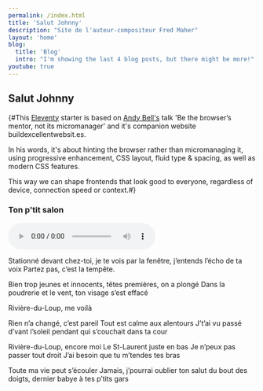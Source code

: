 ```yaml
---
permalink: /index.html
title: 'Salut Johnny'
description: "Site de l'auteur-compositeur Fred Maher"
layout: 'home'
blog:
  title: 'Blog'
  intro: "I'm showing the last 4 blog posts, but there might be more!"
youtube: true
---
```


## Salut Johnny

{#This [Eleventy](https://www.11ty.dev/) starter is based on [Andy Bell's](https://mastodon.social/@andy@bell.bz) talk 'Be the browser’s mentor, not its micromanager' and it's companion website buildexcellentwebsit.es.

In his words, it's about hinting the browser rather than micromanaging it, using progressive enhancement, CSS layout, fluid type & spacing, as well as modern CSS features.

This way we can shape frontends that look good to everyone, regardless of device, connection speed or context.#}

### Ton p'tit salon 
<audio controls>
  <source src="https://fred-eleventy-excellent.netlify.app/src/assets/mp3/riviere-du-loup.ogg" type="audio/ogg">
  <source src="https://fred-eleventy-excellent.netlify.app/src/assets/mp3/riviere-du-loup.mp3" type="audio/mpeg">
Your browser does not support the audio element.
</audio>

Stationné devant chez-toi, 
je te vois par la fenêtre,
j’entends l’écho de ta voix 
Partez pas, c’est la tempête.


Bien trop jeunes et innocents,
têtes premières, on a plongé
Dans la poudrerie et le vent,
ton visage s’est effacé


Rivière-du-Loup,
me voilà


Rien n’a changé, c’est pareil
Tout est calme aux alentours
J’t’ai vu passé d’vant l’soleil
pendant qui s’couchait dans ta cour


Rivière-du-Loup, encore moi
Le St-Laurent juste en bas
Je n’peux pas passer tout droit
J’ai besoin que tu m’tendes tes bras


Toute ma vie peut s’écouler
Jamais, j’pourrai oublier
ton salut du bout des doigts,
dernier babye à tes p’tits gars


